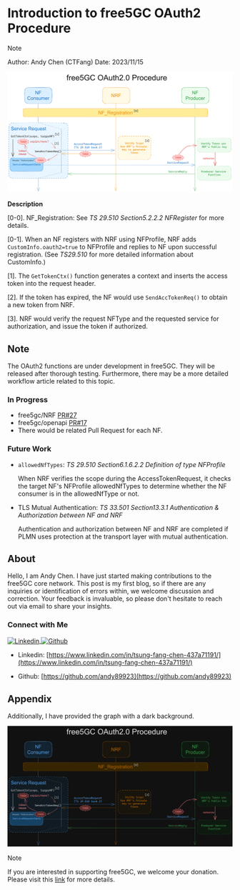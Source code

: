 # Introduction to free5GC OAuth2 Procedure

>[!NOTE]
> Author: Andy Chen (CTFang) 
> Date: 2023/11/15

![OAuth2_Light](./OAuth2_light.png)

**Description** 

[0-0]. NF_Registration: See *TS 29.510 Section5.2.2.2 NFRegister* for more details. 

[0-1]. When an NF registers with NRF using NFProfile, NRF adds ```CustomInfo.oauth2=true``` to NFProfile and replies to NF upon successful registration. (See *TS29.510* for more detailed information about CustomInfo.)

[1]. The ```GetTokenCtx()``` function generates a context and inserts the access token into the request header.

[2]. If the token has expired, the NF would use ```SendAccTokenReq()``` to obtain a new token from NRF.

[3]. NRF would verify the request NFType and the requested service for authorization, and issue the token if authorized.


## Note
The OAuth2 functions are under development in free5GC. They will be released after thorough testing. Furthermore, there may be a more detailed workflow article related to this topic.

### In Progress
- free5gc/NRF [PR#27](https://github.com/free5gc/nrf/pull/27)
- free5gc/openapi [PR#17](https://github.com/free5gc/openapi/pull/17)
- There would be related Pull Request for each NF. 

### Future Work
- ```allowedNfTypes```: *TS 29.510 Section6.1.6.2.2 Definition of type NFProfile*

	When NRF verifies the scope during the AccessTokenRequest, it checks the target NF's NFProfile allowedNfTypes to determine whether the NF consumer is in the allowedNfType or not.

- TLS Mutual Authentication: *TS 33.501 Section13.3.1 Authentication & Authorization between NF and NRF*

	Authentication and authorization between NF and NRF are completed if PLMN uses protection at the transport layer with mutual authentication.



## About
Hello, I am Andy Chen. I have just started making contributions to the free5GC core network. This post is my first blog, so if there are any inquiries or identification of errors within, we welcome discussion and correction. Your feedback is invaluable, so please don't hesitate to reach out via email to share your insights.

### Connect with Me
<p align="left">
<a href="https://www.linkedin.com/in/tsung-fang-chen-437a71191/" target="blank">
	<img align="center"
  		src="https://raw.githubusercontent.com/rahuldkjain/github-profile-readme-generator/master/src/images/icons/Social/linked-in-alt.svg"
  		alt="Linkedin" height="30" width="40" />
</a> 
<a href="https://github.com/andy89923" target="blank">
  	<img align="center"
      src="https://raw.githubusercontent.com/rahuldkjain/github-profile-readme-generator/master/src/images/icons/Social/github.svg"
      alt="Github" height="30" width="40" />
</a> 
</p>

- Linkedin: [https://www.linkedin.com/in/tsung-fang-chen-437a71191/](https://www.linkedin.com/in/tsung-fang-chen-437a71191/)

- Github: [https://github.com/andy89923](https://github.com/andy89923)


## Appendix

Additionally, I have provided the graph with a dark background.

![OAuth2_Dark](./OAuth2_dark.png)

>[!NOTE]
> If you are interested in supporting free5GC, we welcome your donation. Please visit this [link](https://free5gc.org/membership/) for more details.
